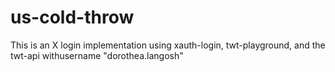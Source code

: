 # us-cold-throw
This is an X login implementation using xauth-login, twt-playground, and the twt-api withusername "dorothea.langosh"
